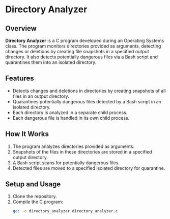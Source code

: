 # Directory Analyzer

## Overview
**Directory Analyzer** is a C program developed during an Operating Systems class. The program monitors directories provided as arguments, detecting changes or deletions by creating file snapshots in a specified output directory. It also detects potentially dangerous files via a Bash script and quarantines them into an isolated directory.

## Features
- Detects changes and deletions in directories by creating snapshots of all files in an output directory.
- Quarantines potentially dangerous files detected by a Bash script in an isolated directory.
- Each directory is analyzed in a separate child process.
- Each dangerous file is handled in its own child process.

## How It Works
1. The program analyzes directories provided as arguments.
2. Snapshots of the files in these directories are stored in a specified output directory.
3. A Bash script scans for potentially dangerous files.
4. Detected files are moved to a specified isolated directory for quarantine.

## Setup and Usage
1. Clone the repository.
2. Compile the C program:
   ```bash
   gcc -o directory_analyzer directory_analyzer.c

